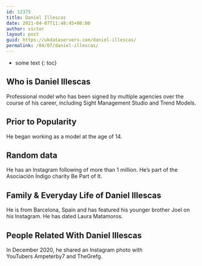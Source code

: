 ```yaml
---
id: 12375
title: Daniel Illescas
date: 2021-04-07T11:48:45+00:00
author: victor
layout: post
guid: https://ukdataservers.com/daniel-illescas/
permalink: /04/07/daniel-illescas/
---
```


* some text
{: toc}


## Who is Daniel Illescas



Professional model who has been signed by multiple agencies over the course of his career, including Sight Management Studio and Trend Models.

                
                
                
## Prior to Popularity



He began working as a model at the age of 14. 

                
                
                
## Random data



He has an Instagram following of more than 1 million. He&#8217;s part of the Asociación Índigo charity Be Part of It. 

                
                
                
## Family & Everyday Life of Daniel Illescas



He is from Barcelona, Spain and has featured his younger brother Joel on his Instagram. He has dated Laura Matamoros. 

                
                
                
## People Related With Daniel Illescas



In December 2020, he shared an Instagram photo with YouTubers Ampeterby7 and TheGrefg.

                
              
            
          
          
          